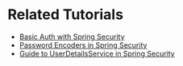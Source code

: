 # Related Tutorials

* [Basic Auth with Spring Security](https://howtodoinjava.com/spring-security/http-basic-authentication-example/)
* [Password Encoders in Spring Security](https://howtodoinjava.com/spring-security/password-encoders/)
* [Guide to UserDetailsService in Spring Security](https://howtodoinjava.com/spring-security/inmemory-jdbc-userdetails-service/)